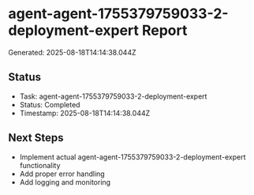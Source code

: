 # agent-agent-1755379759033-2-deployment-expert Report

Generated: 2025-08-18T14:14:38.044Z

## Status
- Task: agent-agent-1755379759033-2-deployment-expert
- Status: Completed
- Timestamp: 2025-08-18T14:14:38.044Z

## Next Steps
- Implement actual agent-agent-1755379759033-2-deployment-expert functionality
- Add proper error handling
- Add logging and monitoring
